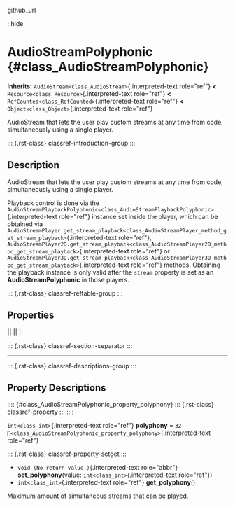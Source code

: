 github_url

:   hide

# AudioStreamPolyphonic {#class_AudioStreamPolyphonic}

**Inherits:** `AudioStream<class_AudioStream>`{.interpreted-text
role="ref"} **\<** `Resource<class_Resource>`{.interpreted-text
role="ref"} **\<** `RefCounted<class_RefCounted>`{.interpreted-text
role="ref"} **\<** `Object<class_Object>`{.interpreted-text role="ref"}

AudioStream that lets the user play custom streams at any time from
code, simultaneously using a single player.

::: {.rst-class}
classref-introduction-group
:::

## Description

AudioStream that lets the user play custom streams at any time from
code, simultaneously using a single player.

Playback control is done via the
`AudioStreamPlaybackPolyphonic<class_AudioStreamPlaybackPolyphonic>`{.interpreted-text
role="ref"} instance set inside the player, which can be obtained via
`AudioStreamPlayer.get_stream_playback<class_AudioStreamPlayer_method_get_stream_playback>`{.interpreted-text
role="ref"},
`AudioStreamPlayer2D.get_stream_playback<class_AudioStreamPlayer2D_method_get_stream_playback>`{.interpreted-text
role="ref"} or
`AudioStreamPlayer3D.get_stream_playback<class_AudioStreamPlayer3D_method_get_stream_playback>`{.interpreted-text
role="ref"} methods. Obtaining the playback instance is only valid after
the `stream` property is set as an **AudioStreamPolyphonic** in those
players.

::: {.rst-class}
classref-reftable-group
:::

## Properties

||
||
||

::: {.rst-class}
classref-section-separator
:::

------------------------------------------------------------------------

::: {.rst-class}
classref-descriptions-group
:::

## Property Descriptions

:::: {#class_AudioStreamPolyphonic_property_polyphony}
::: {.rst-class}
classref-property
:::
::::

`int<class_int>`{.interpreted-text role="ref"} **polyphony** = `32`
`🔗<class_AudioStreamPolyphonic_property_polyphony>`{.interpreted-text
role="ref"}

::: {.rst-class}
classref-property-setget
:::

- `void (No return value.)`{.interpreted-text role="abbr"}
  **set_polyphony**(value: `int<class_int>`{.interpreted-text
  role="ref"})
- `int<class_int>`{.interpreted-text role="ref"} **get_polyphony**()

Maximum amount of simultaneous streams that can be played.
